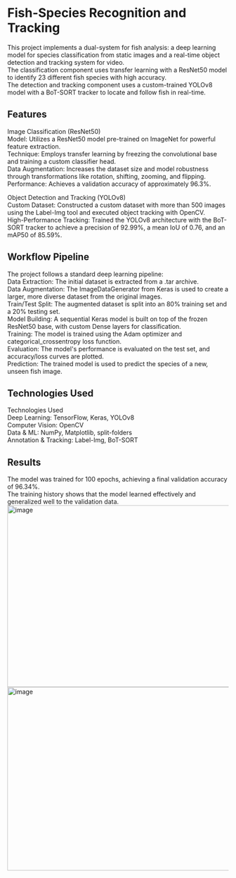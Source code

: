 # Fish-Species Recognition and Tracking
This project implements a dual-system for fish analysis: a deep learning model for species classification from static images and a real-time object detection and tracking system for video.   
The classification component uses transfer learning with a ResNet50 model to identify 23 different fish species with high accuracy.   
The detection and tracking component uses a custom-trained YOLOv8 model with a BoT-SORT tracker to locate and follow fish in real-time.  
## Features
Image Classification (ResNet50)  
Model: Utilizes a ResNet50 model pre-trained on ImageNet for powerful feature extraction.  
Technique: Employs transfer learning by freezing the convolutional base and training a custom classifier head.  
Data Augmentation: Increases the dataset size and model robustness through transformations like rotation, shifting, zooming, and flipping.  
Performance: Achieves a validation accuracy of approximately 96.3%.  
  
Object Detection and Tracking (YOLOv8)  
Custom Dataset: Constructed a custom dataset with more than 500 images using the Label-Img tool and executed object tracking with OpenCV.  
High-Performance Tracking: Trained the YOLOv8 architecture with the BoT-SORT tracker to achieve a precision of 92.99%, a mean IoU of 0.76, and an mAP50 of 85.59%.  
  
## Workflow Pipeline
The project follows a standard deep learning pipeline:  
Data Extraction: The initial dataset is extracted from a .tar archive.  
Data Augmentation: The ImageDataGenerator from Keras is used to create a larger, more diverse dataset from the original images.  
Train/Test Split: The augmented dataset is split into an 80% training set and a 20% testing set.  
Model Building: A sequential Keras model is built on top of the frozen ResNet50 base, with custom Dense layers for classification.   
Training: The model is trained using the Adam optimizer and categorical_crossentropy loss function.   
Evaluation: The model's performance is evaluated on the test set, and accuracy/loss curves are plotted.  
Prediction: The trained model is used to predict the species of a new, unseen fish image.  

## Technologies Used  
Technologies Used  
Deep Learning: TensorFlow, Keras, YOLOv8    
Computer Vision: OpenCV  
Data & ML: NumPy, Matplotlib, split-folders  
Annotation & Tracking: Label-Img, BoT-SORT  
  
## Results
The model was trained for 100 epochs, achieving a final validation accuracy of 96.34%.   
The training history shows that the model learned effectively and generalized well to the validation data.
<img width="547" height="413" alt="image" src="https://github.com/user-attachments/assets/560e20d5-5aec-4a55-8a64-2a562bf0698e" />  
<img width="547" height="417" alt="image" src="https://github.com/user-attachments/assets/0ccde540-4bd4-455f-824f-993544ed130a" />
